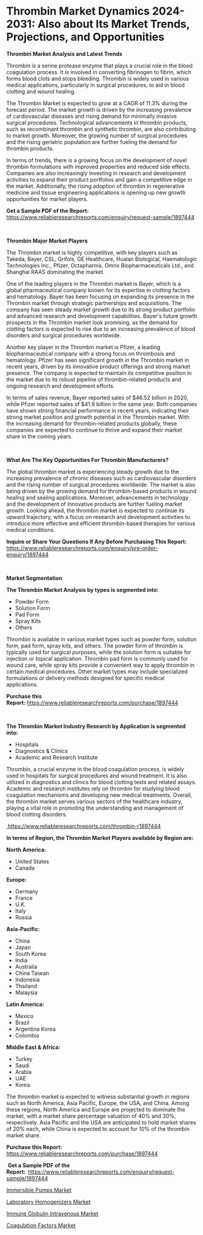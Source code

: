 <p><h1>Thrombin Market Dynamics 2024-2031: Also about Its Market Trends, Projections, and Opportunities</h1></p><p><strong>Thrombin Market Analysis and Latest Trends</strong></p>
<p><p>Thrombin is a serine protease enzyme that plays a crucial role in the blood coagulation process. It is involved in converting fibrinogen to fibrin, which forms blood clots and stops bleeding. Thrombin is widely used in various medical applications, particularly in surgical procedures, to aid in blood clotting and wound healing.</p><p>The Thrombin Market is expected to grow at a CAGR of 11.3% during the forecast period. The market growth is driven by the increasing prevalence of cardiovascular diseases and rising demand for minimally invasive surgical procedures. Technological advancements in thrombin products, such as recombinant thrombin and synthetic thrombin, are also contributing to market growth. Moreover, the growing number of surgical procedures and the rising geriatric population are further fueling the demand for thrombin products.</p><p>In terms of trends, there is a growing focus on the development of novel thrombin formulations with improved properties and reduced side effects. Companies are also increasingly investing in research and development activities to expand their product portfolios and gain a competitive edge in the market. Additionally, the rising adoption of thrombin in regenerative medicine and tissue engineering applications is opening up new growth opportunities for market players.</p></p>
<p><strong>Get a Sample PDF of the Report:&nbsp;</strong> <a href="https://www.reliableresearchreports.com/enquiry/request-sample/1897444">https://www.reliableresearchreports.com/enquiry/request-sample/1897444</a></p>
<p>&nbsp;</p>
<p><strong>Thrombin Major Market Players</strong></p>
<p><p>The Thrombin market is highly competitive, with key players such as Takeda, Bayer, CSL, Grifols, GE Healthcare, Hualan Biological, Haematologic Technologies Inc., Pfizer, Octapharma, Omrix Biopharmaceuticals Ltd., and Shanghai RAAS dominating the market.</p><p>One of the leading players in the Thrombin market is Bayer, which is a global pharmaceutical company known for its expertise in clotting factors and hematology. Bayer has been focusing on expanding its presence in the Thrombin market through strategic partnerships and acquisitions. The company has seen steady market growth due to its strong product portfolio and advanced research and development capabilities. Bayer's future growth prospects in the Thrombin market look promising, as the demand for clotting factors is expected to rise due to an increasing prevalence of blood disorders and surgical procedures worldwide.</p><p>Another key player in the Thrombin market is Pfizer, a leading biopharmaceutical company with a strong focus on thrombosis and hematology. Pfizer has seen significant growth in the Thrombin market in recent years, driven by its innovative product offerings and strong market presence. The company is expected to maintain its competitive position in the market due to its robust pipeline of thrombin-related products and ongoing research and development efforts.</p><p>In terms of sales revenue, Bayer reported sales of $46.52 billion in 2020, while Pfizer reported sales of $41.9 billion in the same year. Both companies have shown strong financial performance in recent years, indicating their strong market position and growth potential in the Thrombin market. With the increasing demand for thrombin-related products globally, these companies are expected to continue to thrive and expand their market share in the coming years.</p></p>
<p>&nbsp;</p>
<p><strong>What Are The Key Opportunities For Thrombin Manufacturers?</strong></p>
<p><p>The global thrombin market is experiencing steady growth due to the increasing prevalence of chronic diseases such as cardiovascular disorders and the rising number of surgical procedures worldwide. The market is also being driven by the growing demand for thrombin-based products in wound healing and sealing applications. Moreover, advancements in technology and the development of innovative products are further fueling market growth. Looking ahead, the thrombin market is expected to continue its upward trajectory, with a focus on research and development activities to introduce more effective and efficient thrombin-based therapies for various medical conditions.</p></p>
<p><strong>Inquire or Share Your Questions If Any Before Purchasing This Report:</strong> <a href="https://www.reliableresearchreports.com/enquiry/pre-order-enquiry/1897444">https://www.reliableresearchreports.com/enquiry/pre-order-enquiry/1897444</a></p>
<p>&nbsp;</p>
<p><strong>Market Segmentation</strong></p>
<p><strong>The Thrombin Market Analysis by types is segmented into:</strong></p>
<p><ul><li>Powder Form</li><li>Solution Form</li><li>Pad Form</li><li>Spray Kits</li><li>Others</li></ul></p>
<p><p>Thrombin is available in various market types such as powder form, solution form, pad form, spray kits, and others. The powder form of thrombin is typically used for surgical purposes, while the solution form is suitable for injection or topical application. Thrombin pad form is commonly used for wound care, while spray kits provide a convenient way to apply thrombin in certain medical procedures. Other market types may include specialized formulations or delivery methods designed for specific medical applications.</p></p>
<p><strong>Purchase this Report:&nbsp;</strong><a href="https://www.reliableresearchreports.com/purchase/1897444">https://www.reliableresearchreports.com/purchase/1897444</a></p>
<p>&nbsp;</p>
<p><strong>The Thrombin Market Industry Research by Application is segmented into:</strong></p>
<p><ul><li>Hospitals</li><li>Diagnostics & Clinics</li><li>Academic and Research Institute</li></ul></p>
<p><p>Thrombin, a crucial enzyme in the blood coagulation process, is widely used in hospitals for surgical procedures and wound treatment. It is also utilized in diagnostics and clinics for blood clotting tests and related assays. Academic and research institutes rely on thrombin for studying blood coagulation mechanisms and developing new medical treatments. Overall, the thrombin market serves various sectors of the healthcare industry, playing a vital role in promoting the understanding and management of blood clotting disorders.</p></p>
<p><a href="https://www.reliableresearchreports.com/thrombin-r1897444">&nbsp;https://www.reliableresearchreports.com/thrombin-r1897444</a></p>
<p><strong>In terms of Region, the Thrombin Market Players available by Region are:</strong></p>
<p>
    <p> <strong> North America: </strong>
        <ul>
            <li>United States</li>
            <li>Canada</li>
        </ul>
        </p> 
    <p> <strong> Europe: </strong>
        <ul>
            <li>Germany</li>
            <li>France</li>
            <li>U.K.</li>
            <li>Italy</li>
            <li>Russia</li>
        </ul>
        </p> 
    <p> <strong> Asia-Pacific: </strong>
        <ul>
            <li>China</li>
            <li>Japan</li>
            <li>South Korea</li>
            <li>India</li>
            <li>Australia</li>
            <li>China Taiwan</li>
            <li>Indonesia</li>
            <li>Thailand</li>
            <li>Malaysia</li>
        </ul>
        </p> 
    <p> <strong> Latin America: </strong>
        <ul>
            <li>Mexico</li>
            <li>Brazil</li>
            <li>Argentina Korea</li>
            <li>Colombia</li>
        </ul>
        </p> 
    <p> <strong> Middle East & Africa: </strong>
        <ul>
            <li>Turkey</li>
            <li>Saudi</li>
            <li>Arabia</li>
            <li>UAE</li>
            <li>Korea</li>
        </ul>
    </p>
    </p>
<p><p>The thrombin market is expected to witness substantial growth in regions such as North America, Asia Pacific, Europe, the USA, and China. Among these regions, North America and Europe are projected to dominate the market, with a market share percentage valuation of 40% and 30%, respectively. Asia Pacific and the USA are anticipated to hold market shares of 20% each, while China is expected to account for 10% of the thrombin market share.</p></p>
<p><strong>Purchase this Report: </strong><a href="https://www.reliableresearchreports.com/purchase/1897444">https://www.reliableresearchreports.com/purchase/1897444</a></p>
<p>&nbsp;<strong>Get a Sample PDF of the Report:&nbsp;&nbsp;</strong><a href="https://www.reliableresearchreports.com/enquiry/request-sample/1897444">https://www.reliableresearchreports.com/enquiry/request-sample/1897444</a></p>
<p><strong></strong></p>
<p><p><a href="https://www.linkedin.com/pulse/immersible-pumps-market-key-successful-business-strategy-jgv6e">Immersible Pumps Market</a></p><p><a href="https://www.linkedin.com/pulse/laboratory-homogenizers-market-key-successful-business-strategy-tb4mf">Laboratory Homogenizers Market</a></p><p><a href="https://github.com/jaidynmorantestelletmjzya/Market-Research-Report-List-2/blob/main/immune-globulin-intravenous-market.md">Immune Globulin Intravenous Market</a></p><p><a href="https://github.com/ruddyyedelwadw/Market-Research-Report-List-2/blob/main/coagulation-factors-market.md">Coagulation Factors Market</a></p></p>